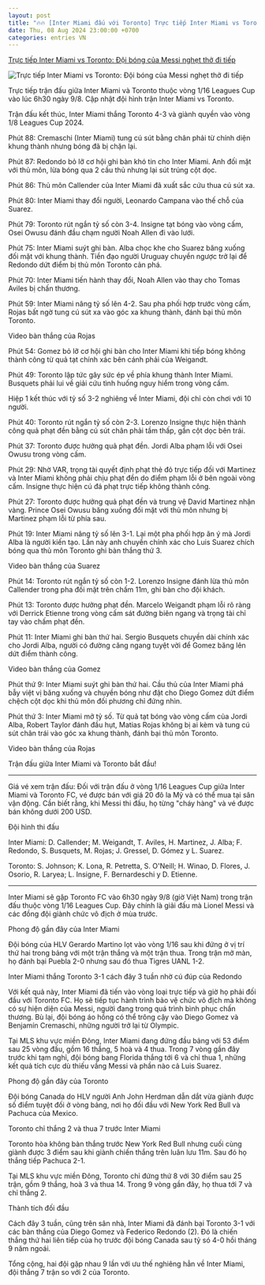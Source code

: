```yaml
---
layout: post
title: "🔥🔥 [Inter Miami đấu với Toronto] Trực tiếp Inter Miami vs Toronto: Đội bóng của Messi nghẹt thở đi tiếp"
date: Thu, 08 Aug 2024 23:00:00 +0700
categories: entries VN
---
```

[Trực tiếp Inter Miami vs Toronto: Đội bóng của Messi nghẹt thở đi tiếp](https://webthethao.vn/bong-da-quoc-te/truc-tiep-inter-miami-vs-toronto-tai-hien-chien-thang-o-leagues-cup-GYz5llrIR.htm)

![Trực tiếp Inter Miami vs Toronto: Đội bóng của Messi nghẹt thở đi tiếp](https://cdnmedia.webthethao.vn/thumb/720-405/uploads/2024-08-09/doi-hinh-inter-miami2.jpg)

Trực tiếp trận đấu giữa Inter Miami và Toronto thuộc vòng 1/16 Leagues Cup vào lúc 6h30 ngày 9/8. Cập nhật đội hình trận Inter Miami vs Toronto.

Trận đấu kết thúc, Inter Miami thắng Toronto 4-3 và giành quyền vào vòng 1/8 Leagues Cup 2024.

Phút 88: Cremaschi (Inter Miami) tung cú sút bằng chân phải từ chính diện khung thành nhưng bóng đã bị chặn lại.

Phút 87: Redondo bỏ lỡ cơ hội ghi bàn khó tin cho Inter Miami. Anh đối mặt với thủ môn, lừa bóng qua 2 cầu thủ nhưng lại sút trúng cột dọc.

Phút 86: Thủ môn Callender của Inter Miami đã xuất sắc cứu thua cú sút xa.

Phút 80: Inter Miami thay đổi người, Leonardo Campana vào thế chỗ của Suarez.

Phút 79: Toronto rút ngắn tỷ số còn 3-4. Insigne tạt bóng vào vòng cấm, Osei Owusu đánh đầu chạm người Noah Allen đi vào lưới.

Phút 75: Inter Miami suýt ghi bàn. Alba chọc khe cho Suarez băng xuống đối mặt với khung thành. Tiền đạo người Uruguay chuyền ngược trở lại để Redondo dứt điểm bị thủ môn Toronto cản phá.

Phút 70: Inter Miami tiến hành thay đổi, Noah Allen vào thay cho Tomas Aviles bị chấn thương.

Phút 59: Inter Miami nâng tỷ số lên 4-2. Sau pha phối hợp trước vòng cấm, Rojas bất ngờ tung cú sút xa vào góc xa khung thành, đánh bại thủ môn Toronto.

Video bàn thắng của Rojas

Phút 54: Gomez bỏ lỡ cơ hội ghi bàn cho Inter Miami khi tiếp bóng không thành công từ quả tạt chính xác bên cánh phải của Weigandt.

Phút 49: Toronto lập tức gây sức ép về phía khung thành Inter Miami. Busquets phải lui về giải cứu tình huống nguy hiểm trong vòng cấm.

Hiệp 1 kết thúc với tỷ số 3-2 nghiêng về Inter Miami, đội chỉ còn chơi với 10 người.

Phút 40: Toronto rút ngắn tỷ số còn 2-3. Lorenzo Insigne thực hiện thành công quả phạt đền bằng cú sút chân phải tầm thấp, gần cột dọc bên trái.

Phút 37: Toronto được hưởng quả phạt đền. Jordi Alba phạm lỗi với Osei Owusu trong vòng cấm.

Phút 29: Nhờ VAR, trọng tài quyết định phạt thẻ đỏ trực tiếp đối với Martinez và Inter Miami không phải chịu phạt đền do điểm phạm lỗi ở bên ngoài vòng cấm. Insigne thực hiện cú đá phạt trực tiếp không thành công.

Phút 27: Toronto được hưởng quả phạt đền và trung vệ David Martinez nhận vàng. Prince Osei Owusu băng xuống đối mặt với thủ môn nhưng bị Martinez phạm lỗi từ phía sau.

Phút 19: Inter Miami nâng tỷ số lên 3-1. Lại một pha phối hợp ăn ý mà Jordi Alba là người kiến tạo. Lần này anh chuyền chính xác cho Luis Suarez chích bóng qua thủ môn Toronto ghi bàn thắng thứ 3.

Video bàn thắng của Suarez

Phút 14: Toronto rút ngắn tỷ số còn 1-2. Lorenzo Insigne đánh lừa thủ môn Callender trong pha đối mặt trên chấm 11m, ghi bàn cho đội khách.

Phút 13: Toronto được hưởng phạt đền. Marcelo Weigandt phạm lỗi rõ ràng với Derrick Etienne trong vòng cấm sát đường biên ngang và trọng tài chỉ tay vào chấm phạt đền.

Phút 11: Inter Miami ghi bàn thứ hai. Sergio Busquets chuyền dài chính xác cho Jordi Alba, người có đường căng ngang tuyệt vời để Gomez băng lên dứt điểm thành công.

Video bàn thắng của Gomez

Phút thứ 9: Inter Miami suýt ghi bàn thứ hai. Cầu thủ của Inter Miami phá bẫy việt vị băng xuống và chuyền bóng như đặt cho Diego Gomez dứt điểm chệch cột dọc khi thủ môn đối phương chỉ đứng nhìn.

Phút thứ 3: Inter Miami mở tỷ số. Từ quả tạt bóng vào vòng cấm của Jordi Alba, Robert Taylor đánh đầu hụt, Matias Rojas không bị ai kèm và tung cú sút chân trái vào góc xa khung thành, đánh bại thủ môn Toronto.

Video bàn thắng của Rojas

Trận đấu giữa Inter Miami và Toronto bắt đầu!

***

Giá vé xem trận đấu: Đối với trận đấu ở vòng 1/16 Leagues Cup giữa Inter Miami và Toronto FC, vé được bán với giá 20 đô la Mỹ và có thể mua tại sân vận động. Cần biết rằng, khi Messi thi đấu, họ từng "cháy hàng" và vé được bán không dưới 200 USD.

Đội hình thi đấu

Inter Miami: D. Callender; M. Weigandt, T. Aviles, H. Martinez, J. Alba; F. Redondo, S. Busquets, M. Rojas; J. Gressel, D. Gómez y L. Suarez.

Toronto: S. Johnson; K. Lona, R. Petretta, S. O'Neill; H. Winao, D. Flores, J. Osorio, R. Laryea; L. Insigne, F. Bernardeschi y D. Etienne.

***

Inter Miami sẽ gặp Toronto FC vào 6h30 ngày 9/8 (giờ Việt Nam) trong trận đấu thuộc vòng 1/16 Leagues Cup. Đây chính là giải đấu mà Lionel Messi và các đồng đội giành chức vô địch ở mùa trước.

Phong độ gần đây của Inter Miami

Đội bóng của HLV Gerardo Martino lọt vào vòng 1/16 sau khi đứng ở vị trí thứ hai trong bảng với một trận thắng và một trận thua. Trong trận mở màn, họ đánh bại Puebla 2-0 nhưng sau đó thua Tigres UANL 1-2.

Inter Miami thắng Toronto 3-1 cách đây 3 tuần nhờ cú đúp của Redondo

Với kết quả này, Inter Miami đã tiến vào vòng loại trực tiếp và giờ họ phải đối đầu với Toronto FC. Họ sẽ tiếp tục hành trình bảo vệ chức vô địch mà không có sự hiện diện của Messi, người đang trong quá trình bình phục chấn thương. Bù lại, đội bóng áo hồng có thể trông cậy vào Diego Gomez và Benjamín Cremaschi, những người trở lại từ Olympic.

Tại MLS khu vực miền Đông, Inter Miami đang đứng đầu bảng với 53 điểm sau 25 vòng đấu, gồm 16 thắng, 5 hoà và 4 thua. Trong 7 vòng gần đây trước khi tạm nghỉ, đội bóng bang Florida thắng tới 6 và chỉ thua 1, những kết quả tích cực dù thiếu vắng Messi và phần nào cả Luis Suarez.

Phong độ gần đây của Toronto

Đội bóng Canada do HLV người Anh John Herdman dẫn dắt vừa giành được số điểm tuyệt đối ở vòng bảng, nơi họ đối đầu với New York Red Bull và Pachuca của Mexico.

Toronto chỉ thắng 2 và thua 7 trước Inter Miami

Toronto hòa không bàn thắng trước New York Red Bull nhưng cuối cùng giành được 3 điểm sau khi giành chiến thắng trên luân lưu 11m. Sau đó họ thắng tiếp Pachuca 2-1.

Tại MLS khu vực miền Đông, Toronto chỉ đứng thứ 8 với 30 điểm sau 25 trận, gồm 9 thắng, hoà 3 và thua 14. Trong 9 vòng gần đây, họ thua tới 7 và chỉ thắng 2.

Thành tích đối đầu

Cách đây 3 tuần, cũng trên sân nhà, Inter Miami đã đánh bại Toronto 3-1 với các bàn thắng của Diego Gomez và Federico Redondo (2). Đó là chiến thắng thứ hai liên tiếp của họ trước đội bóng Canada sau tỷ só 4-0 hồi tháng 9 năm ngoái.

Tổng cộng, hai đội gặp nhau 9 lần với ưu thế nghiêng hẳn về Inter Miami, đội thắng 7 trận so với 2 của Toronto.

